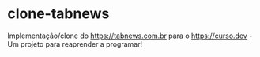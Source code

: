 # clone-tabnews
Implementação/clone do https://tabnews.com.br para o https://curso.dev - Um projeto para reaprender a programar!
